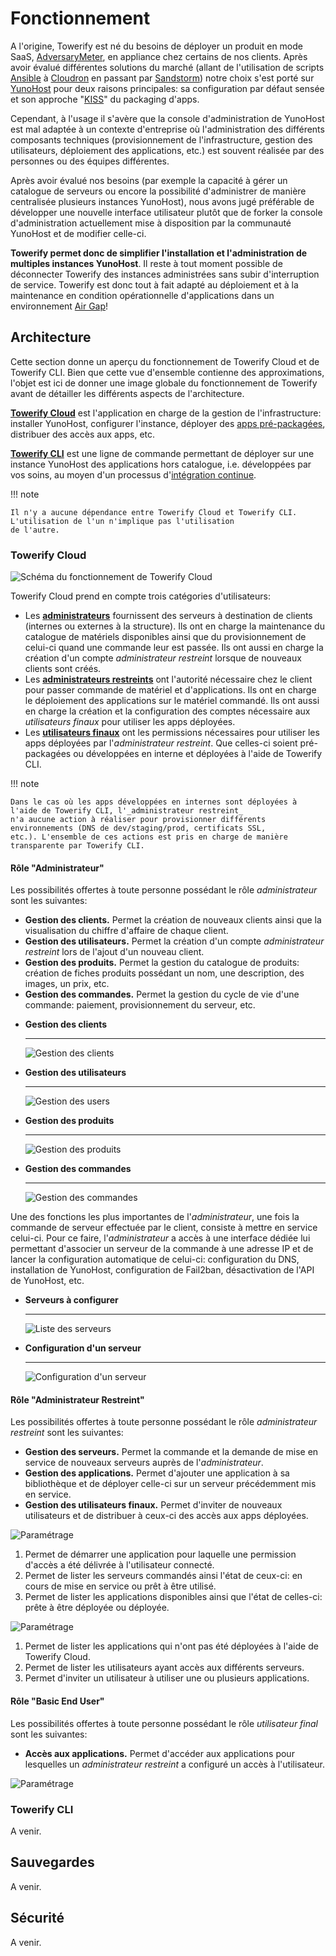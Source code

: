 # Fonctionnement

A l'origine, Towerify est né du besoins de déployer un produit en mode SaaS,
[AdversaryMeter](https://adversarymeter.io/), en appliance chez certains de nos clients. Après avoir évalué différentes
solutions du marché (allant de l'utilisation de scripts [Ansible](https://www.ansible.com/)
à [Cloudron](https://www.cloudron.io/) en passant par [Sandstorm](https://sandstorm.io/)) notre choix s'est porté
sur [YunoHost](https://yunohost.org/) pour deux raisons principales: sa configuration par défaut sensée et son
approche "[KISS](https://fr.wikipedia.org/wiki/Principe_KISS)" du packaging d'apps.

Cependant, à l'usage il s'avère que la console d'administration de YunoHost est mal adaptée à un contexte d'entreprise
où l'administration des différents composants techniques (provisionnement de l'infrastructure, gestion des utilisateurs,
déploiement des applications, etc.) est souvent réalisée par des personnes ou des équipes différentes.

Après avoir évalué nos besoins (par exemple la capacité à gérer un catalogue de serveurs ou encore la possibilité
d'administrer de manière centralisée plusieurs instances YunoHost), nous avons jugé préférable de développer une
nouvelle interface utilisateur plutôt que de forker la console d'administration actuellement mise à disposition
par la communauté YunoHost et de modifier celle-ci.

**Towerify permet donc de simplifier l'installation et l'administration de multiples instances YunoHost**. Il reste à
tout moment possible de déconnecter Towerify des instances administrées sans subir d'interruption de service. Towerify
est donc tout à fait adapté au déploiement et à la maintenance en condition opérationnelle d'applications dans un
environnement [Air Gap](https://en.wikipedia.org/wiki/Air_gap_(networking))!

## Architecture

Cette section donne un aperçu du fonctionnement de Towerify Cloud et de Towerify CLI. Bien que cette vue d'ensemble
contienne des approximations, l'objet est ici de donner une image globale du fonctionnement de Towerify avant de
détailler les différents aspects de l'architecture.

[**Towerify Cloud**](#towerify-cloud) est l'application en charge de la gestion de l'infrastructure: installer YunoHost,
configurer l'instance, déployer des [apps pré-packagées](catalog.md), distribuer des accès aux apps, etc.

[**Towerify CLI**](#towerify-cli) est une ligne de commande permettant de déployer sur une instance YunoHost des
applications hors catalogue, i.e. développées par vos soins, au moyen d'un processus
d'[intégration continue](https://fr.wikipedia.org/wiki/Int%C3%A9gration_continue).

!!! note

    Il n'y a aucune dépendance entre Towerify Cloud et Towerify CLI. L'utilisation de l'un n'implique pas l'utilisation 
    de l'autre.

### Towerify Cloud

![Schéma du fonctionnement de Towerify Cloud](../img/towerify-cloud.png)

Towerify Cloud prend en compte trois catégories d'utilisateurs:

- Les [**administrateurs**](#rle-administrateur) fournissent des serveurs à destination de clients (internes ou
  externes à la structure). Ils ont en charge la maintenance du catalogue de matériels disponibles ainsi que du
  provisionnement de celui-ci quand une commande leur est passée. Ils ont aussi en charge la création d'un compte
  _administrateur restreint_ lorsque de nouveaux clients sont créés.
- Les [**administrateurs restreints**](#rle-administrateur-restreint) ont l'autorité nécessaire chez le client pour
  passer commande de matériel et d'applications. Ils ont en charge le déploiement des applications sur le matériel
  commandé. Ils ont aussi en charge la création et la configuration des comptes nécessaire aux _utilisateurs finaux_
  pour utiliser les apps déployées.
- Les [**utilisateurs finaux**](#rle-basic-end-user) ont les permissions nécessaires pour utiliser les apps déployées
  par l'_administrateur restreint_. Que celles-ci soient pré-packagées ou développées en interne et déployées à l'aide
  de Towerify CLI.

!!! note

    Dans le cas où les apps développées en internes sont déployées à l'aide de Towerify CLI, l'_administrateur restreint_
    n'a aucune action à réaliser pour provisionner différents environnements (DNS de dev/staging/prod, certificats SSL,
    etc.). L'ensemble de ces actions est pris en charge de manière transparente par Towerify CLI.

#### Rôle "Administrateur"

Les possibilités offertes à toute personne possédant le rôle _administrateur_ sont les suivantes:

- **Gestion des clients.** Permet la création de nouveaux clients ainsi que la visualisation du chiffre d'affaire de
  chaque client.
- **Gestion des utilisateurs.** Permet la création d'un compte _administrateur restreint_ lors de l'ajout d'un nouveau
  client.
- **Gestion des produits.** Permet la gestion du catalogue de produits: création de fiches produits possédant un nom,
  une description, des images, un prix, etc.
- **Gestion des commandes.** Permet la gestion du cycle de vie d'une commande: paiement, provisionnement du serveur,
  etc.

<div class="grid cards" markdown>

-   **Gestion des clients**

    ---

    ![Gestion des clients](../img/towerify-manage-customers.png)

-   **Gestion des utilisateurs**

    ---

    ![Gestion des users](../img/towerify-manage-users.png)

-   **Gestion des produits**

    ---

    ![Gestion des produits](../img/towerify-manage-products.png)

-   **Gestion des commandes**

    ---

    ![Gestion des commandes](../img/towerify-manage-orders.png)

</div>

Une des fonctions les plus importantes de l'*administrateur*, une fois la commande de serveur effectuée par le client, 
consiste à mettre en service celui-ci. Pour ce faire, l'*administrateur* a accès à une interface dédiée lui permettant 
d'associer un serveur de la commande à une adresse IP et de lancer la configuration automatique de celui-ci: 
configuration du DNS, installation de YunoHost, configuration de Fail2ban, désactivation de l'API de YunoHost, etc.

<div class="grid cards" markdown>

-   **Serveurs à configurer**

    ---

    ![Liste des serveurs](../img/towerify-administrator-settings.png)

-   **Configuration d'un serveur**

    ---

    ![Configuration d'un serveur](../img/towerify-setup-server.png)

</div>

#### Rôle "Administrateur Restreint"

Les possibilités offertes à toute personne possédant le rôle _administrateur restreint_ sont les suivantes:

- **Gestion des serveurs.** Permet la commande et la demande de mise en service de nouveaux serveurs auprès de 
  l'*administrateur*.
- **Gestion des applications.** Permet d'ajouter une application à sa bibliothèque et de déployer celle-ci sur un 
  serveur précédemment mis en service.
- **Gestion des utilisateurs finaux.** Permet d'inviter de nouveaux utilisateurs et de distribuer à ceux-ci des accès 
  aux apps déployées.

![Paramétrage](../img/towerify-limited-administrator-settings-1.png)

1. Permet de démarrer une application pour laquelle une permission d'accès a été délivrée à l'utilisateur connecté. 
2. Permet de lister les serveurs commandés ainsi l'état de ceux-ci: en cours de mise en service ou prêt à être utilisé. 
3. Permet de lister les applications disponibles ainsi que l'état de celles-ci: prête à être déployée ou déployée.

![Paramétrage](../img/towerify-limited-administrator-settings-2.png)

1. Permet de lister les applications qui n'ont pas été déployées à l'aide de Towerify Cloud.
2. Permet de lister les utilisateurs ayant accès aux différents serveurs.
3. Permet d'inviter un utilisateur à utiliser une ou plusieurs applications.

#### Rôle "Basic End User"

Les possibilités offertes à toute personne possédant le rôle _utilisateur final_ sont les suivantes:

- **Accès aux applications.** Permet d'accéder aux applications pour lesquelles un _administrateur restreint_ a 
  configuré un accès à l'utilisateur.

![Paramétrage](../img/towerify-apps-launcher.png)

### Towerify CLI

A venir.

## Sauvegardes

A venir.

## Sécurité

A venir.
